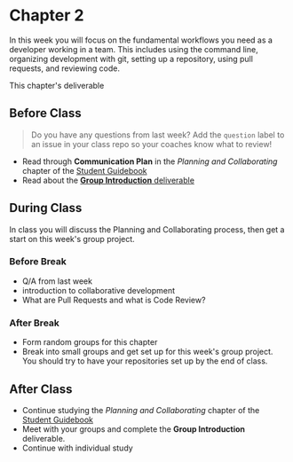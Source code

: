 # Chapter 2

In this week you will focus on the fundamental workflows you need as a developer working in a team. This includes using the command line, organizing development with git, setting up a repository, using pull requests, and reviewing code.

This chapter's deliverable

## Before Class

> Do you have any questions from last week? Add the `question` label to an issue in your class repo so your coaches know what to review!

- Read through **Communication Plan** in the _Planning and Collaborating_ chapter of the [Student Guidebook](https://home.hackyourfuture.be/students/planning-and-collaborating)
- Read about the [**Group Introduction** deliverable](./deliverables.md)

## During Class

In class you will discuss the Planning and Collaborating process, then get a start on this week's group project.

### Before Break

- Q/A from last week
- introduction to collaborative development
- What are Pull Requests and what is Code Review?

### After Break

- Form random groups for this chapter
- Break into small groups and get set up for this week's group project. You should try to have your repositories set up by the end of class.

## After Class

- Continue studying the _Planning and Collaborating_ chapter of the [Student Guidebook](https://home.hackyourfuture.be/students/planning-and-collaborating)
- Meet with your groups and complete the **Group Introduction** deliverable.
- Continue with individual study
